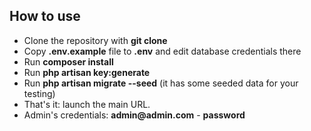 ## How to use

- Clone the repository with __git clone__
- Copy __.env.example__ file to __.env__ and edit database credentials there
- Run __composer install__
- Run __php artisan key:generate__
- Run __php artisan migrate --seed__ (it has some seeded data for your testing)
- That's it: launch the main URL. 
- Admin's credentials: __admin@admin.com__ - __password__
